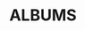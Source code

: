 ---
layout: album_gallery
resource: instagram
title: "ALBUMS"
description: "archive"
active: gallery
header-img: "img/gallery-bg.jpg"
images:

- image_path: /chin_19022/-1/20240104_143740_416838558_18114158932347304_1763708038331515456_n.jpg
  gallery-folder: /gallery/chin_19022/-1/
  gallery-name: -1
  gallery-date: March 2025
- image_path: /chin_19022/-2/20240215_200540_426447649_18118597591347304_1760033372779553669_n.jpg
  gallery-folder: /gallery/chin_19022/-2/
  gallery-name: -2
  gallery-date: March 2025
- image_path: /chin_19022/-3/20240210_132258_427024510_18118061956347304_6036480171830429220_n.jpg
  gallery-folder: /gallery/chin_19022/-3/
  gallery-name: -3
  gallery-date: March 2025
- image_path: /chin_19022/0/20220922_214912_308186213_1408378866351988_7074891778161227143_n.jpg
  gallery-folder: /gallery/chin_19022/0/
  gallery-name: 0
  gallery-date: March 2025
- image_path: /chin_19022/1/20240124_163413_421952704_18116332402347304_2196876668155909167_n.jpg
  gallery-folder: /gallery/chin_19022/1/
  gallery-name: 1
  gallery-date: March 2025
- image_path: /chin_19022/12/20240108_212543_418191221_18114643429347304_8412340581088218609_n.jpg
  gallery-folder: /gallery/chin_19022/12/
  gallery-name: 12
  gallery-date: March 2025
- image_path: /chin_19022/13/20240506_182643_441935441_18126585760347304_6858701899061761600_n.jpg
  gallery-folder: /gallery/chin_19022/13/
  gallery-name: 13
  gallery-date: March 2025
- image_path: /chin_19022/14/20240221_173723_428609327_18119161072347304_2784387906169339010_n.jpg
  gallery-folder: /gallery/chin_19022/14/
  gallery-name: 14
  gallery-date: March 2025
- image_path: /chin_19022/15/20250219_211332_480504138_18156601108347304_3972313116442753947_n.jpg
  gallery-folder: /gallery/chin_19022/15/
  gallery-name: 15
  gallery-date: March 2025
- image_path: /chin_19022/16/20250108_131515_472883994_18152396410347304_7630338523158124183_n.jpg
  gallery-folder: /gallery/chin_19022/16/
  gallery-name: 16
  gallery-date: March 2025
- image_path: /chin_19022/19/20230902_190636_373715860_18098781271347304_3002485440567001585_n.jpg
  gallery-folder: /gallery/chin_19022/19/
  gallery-name: 19
  gallery-date: March 2025
- image_path: /chin_19022/2/20240526_113437_445569547_18128633728347304_7689269017900333019_n.jpg
  gallery-folder: /gallery/chin_19022/2/
  gallery-name: 2
  gallery-date: March 2025
- image_path: /chin_19022/3/20240826_155708_457171248_18138181453347304_8495878241069429626_n.jpg
  gallery-folder: /gallery/chin_19022/3/
  gallery-name: 3
  gallery-date: March 2025
- image_path: /chin_19022/4/20250109_112429_472950946_18152485348347304_434585766544768285_n.jpg
  gallery-folder: /gallery/chin_19022/4/
  gallery-name: 4
  gallery-date: March 2025
- image_path: /chin_19022/5/20230805_110300_363397041_18095167741347304_2907429890602866499_n.jpg
  gallery-folder: /gallery/chin_19022/5/
  gallery-name: 5
  gallery-date: March 2025
- image_path: /chin_19022/6/20230526_174250_349056137_1406902476763346_4199019146260601486_n.jpg
  gallery-folder: /gallery/chin_19022/6/
  gallery-name: 6
  gallery-date: March 2025
- image_path: /chin_19022/7/20230303_183333_334141002_216260037593000_1561616750622448502_n.jpg
  gallery-folder: /gallery/chin_19022/7/
  gallery-name: 7
  gallery-date: March 2025
- image_path: /chin_19022/8/20250123_144528_474736740_18153897532347304_2299995925986325047_n.jpg
  gallery-folder: /gallery/chin_19022/8/
  gallery-name: 8
  gallery-date: March 2025
- image_path: /chin_19022/9/20230417_154532_341352563_549441623937887_791510777022820133_n.jpg
  gallery-folder: /gallery/chin_19022/9/
  gallery-name: 9
  gallery-date: March 2025
---